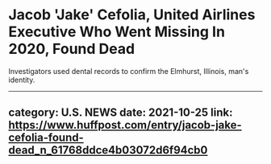 # Jacob 'Jake' Cefolia, United Airlines Executive Who Went Missing In 2020, Found Dead

Investigators used dental records to confirm the Elmhurst, Illinois, man's identity.

---
category: U.S. NEWS
date: 2021-10-25
link: https://www.huffpost.com/entry/jacob-jake-cefolia-found-dead_n_61768ddce4b03072d6f94cb0
---

